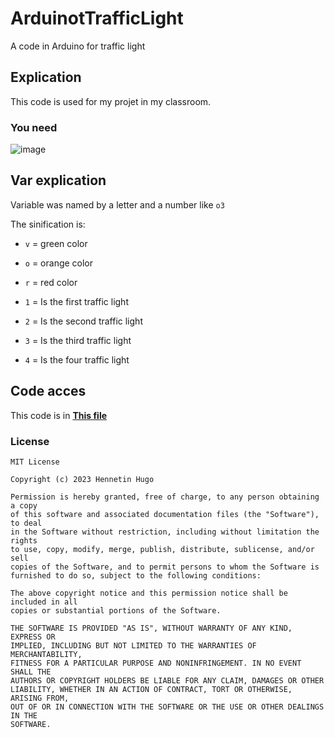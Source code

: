 # ArduinotTrafficLight
A code in Arduino for traffic light

## Explication
This code is used for my projet in my classroom.

### You need
![image](https://user-images.githubusercontent.com/81523999/226837699-c7eed55c-587b-414c-b5c4-b323bb2652d0.png)


## Var explication
Variable was named by a letter and a number like ``o3``

The sinification is:
- ``v`` = green color
- ``o`` = orange color
- ``r`` = red color


- ``1`` = Is the first traffic light
- ``2`` = Is the second traffic light
- ``3`` = Is the third traffic light
- ``4`` = Is the four traffic light

## Code acces
This code is in **[This file](https://github.com/Zerbaib/ArduinoTrafficLight/blob/main/main/main.ino)**

### License
```
MIT License

Copyright (c) 2023 Hennetin Hugo

Permission is hereby granted, free of charge, to any person obtaining a copy
of this software and associated documentation files (the "Software"), to deal
in the Software without restriction, including without limitation the rights
to use, copy, modify, merge, publish, distribute, sublicense, and/or sell
copies of the Software, and to permit persons to whom the Software is
furnished to do so, subject to the following conditions:

The above copyright notice and this permission notice shall be included in all
copies or substantial portions of the Software.

THE SOFTWARE IS PROVIDED "AS IS", WITHOUT WARRANTY OF ANY KIND, EXPRESS OR
IMPLIED, INCLUDING BUT NOT LIMITED TO THE WARRANTIES OF MERCHANTABILITY,
FITNESS FOR A PARTICULAR PURPOSE AND NONINFRINGEMENT. IN NO EVENT SHALL THE
AUTHORS OR COPYRIGHT HOLDERS BE LIABLE FOR ANY CLAIM, DAMAGES OR OTHER
LIABILITY, WHETHER IN AN ACTION OF CONTRACT, TORT OR OTHERWISE, ARISING FROM,
OUT OF OR IN CONNECTION WITH THE SOFTWARE OR THE USE OR OTHER DEALINGS IN THE
SOFTWARE.

```
